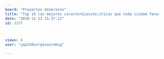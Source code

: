```yaml
---
board: "Proyectos Generales"
title: "Top 10 las mejores caracter&iacute;sticas que toda ciudad fenomenal debe tener (+video)"
date: "2018-11-13 15:37:12"
id: 3337



views: 6
user: "yap320sorgesoureDug"

---
```

